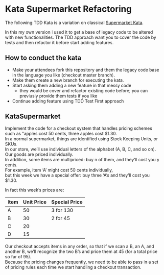 Kata Supermarket Refactoring
====

The following TDD Kata is a variation on classical [Supermarket Kata](http://codekata.com/kata/kata01-supermarket-pricing/).  

In this my own version I used it to get a base of legacy code to be altered with new functionalities. The TDD approach want you to cover the code by tests and then refactor it before start adding features.

How to conduct the kata
--- 

* Make your attendees fork this repository and them the legacy code base in the language you like (checkout master branch).  
* Make them create a new branch for executing the kata.
* Start asking them adding a new feature in that messy code
  * they would be cover and refactor existing code before; you can previusly provide them tests if you like
* Continue adding feature using TDD Test First approach


KataSupermarket
---

Implement the code for a checkout system that handles pricing schemes such as "apples cost 50 cents, three apples cost $1.30.  
In a normal supermarket, things are identified using Stock Keeping Units, or SKUs.   
In our store, we’ll use individual letters of the alphabet (A, B, C, and so on).  
Our goods are priced individually.   
In addition, some items are multipriced: buy n of them, and they’ll cost you y cents.   
For example, item ‘A’ might cost 50 cents individually,   
but this week we have a special offer: buy three ‘A’s and they’ll cost you $1.30.   

In fact this week’s prices are:  

|Item   | Unit Price  | Special Price |   
|---|---|---|
| A | 50  |  3 for 130 |   
| B | 30  |  2 for 45 |   
| C | 20  |   |   
| D | 15  |   |   

Our checkout accepts items in any order, so that if we scan a B, an A, and another B, we’ll recognize the two B’s and price them at 45 (for a total price so far of 95).   
Because the pricing changes frequently, we need to be able to pass in a set of pricing rules each time we start handling a checkout transaction.  
